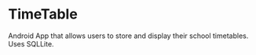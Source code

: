 TimeTable
=========

Android App that allows users to store and display their school timetables.
Uses SQLLite.
